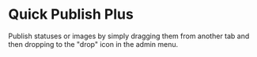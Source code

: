 Quick Publish Plus
==================

Publish statuses or images by simply dragging them from another tab and then dropping to the "drop" icon in the admin menu.
